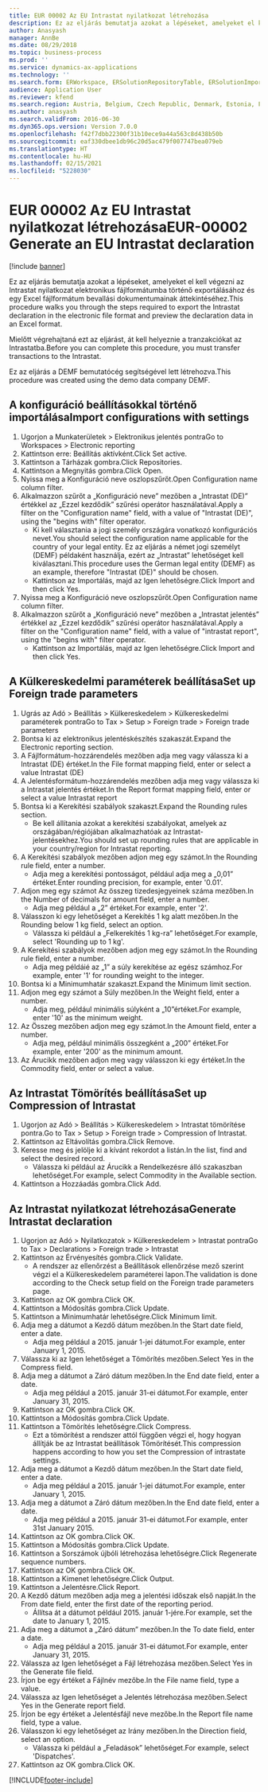 ```yaml
---
title: EUR 00002 Az EU Intrastat nyilatkozat létrehozása
description: Ez az eljárás bemutatja azokat a lépéseket, amelyeket el kell végezni az Intrastat nyilatkozat elektronikus fájlformátumba történő exportálásához és egy Excel fájlformátum bevallási dokumentumainak áttekintéséhez.
author: Anasyash
manager: AnnBe
ms.date: 08/29/2018
ms.topic: business-process
ms.prod: ''
ms.service: dynamics-ax-applications
ms.technology: ''
ms.search.form: ERWorkspace, ERSolutionRepositoryTable, ERSolutionImport, IntrastatParameters, IntrastatCommodityLookup, IntrastatCompressParameters, Intrastat, SysQueryForm
audience: Application User
ms.reviewer: kfend
ms.search.region: Austria, Belgium, Czech Republic, Denmark, Estonia, Finland, France, Germany, Hungary, Ireland, Italy, Latvia, Lithuania, Netherlands, Poland, Spain, Sweden, United Kingdom
ms.author: anasyash
ms.search.validFrom: 2016-06-30
ms.dyn365.ops.version: Version 7.0.0
ms.openlocfilehash: f42f7dbb22300f31b10ece9a44a563c8d438b50b
ms.sourcegitcommit: eaf330dbee1db96c20d5ac479f007747bea079eb
ms.translationtype: HT
ms.contentlocale: hu-HU
ms.lasthandoff: 02/15/2021
ms.locfileid: "5228030"
---
```

# <a name="eur-00002-generate-an-eu-intrastat-declaration"></a><span data-ttu-id="011a3-103">EUR 00002 Az EU Intrastat nyilatkozat létrehozása</span><span class="sxs-lookup"><span data-stu-id="011a3-103">EUR-00002 Generate an EU Intrastat declaration</span></span>

[!include [banner](../../includes/banner.md)]

<span data-ttu-id="011a3-104">Ez az eljárás bemutatja azokat a lépéseket, amelyeket el kell végezni az Intrastat nyilatkozat elektronikus fájlformátumba történő exportálásához és egy Excel fájlformátum bevallási dokumentumainak áttekintéséhez.</span><span class="sxs-lookup"><span data-stu-id="011a3-104">This procedure walks you through the steps required to export the Intrastat declaration in the electronic file format and preview the declaration data in an Excel format.</span></span> 

<span data-ttu-id="011a3-105">Mielőtt végrehajtaná ezt az eljárást, át kell helyeznie a tranzakciókat az Intrastatba.</span><span class="sxs-lookup"><span data-stu-id="011a3-105">Before you can complete this procedure, you must transfer transactions to the Intrastat.</span></span> 

<span data-ttu-id="011a3-106">Ez az eljárás a DEMF bemutatócég segítségével lett létrehozva.</span><span class="sxs-lookup"><span data-stu-id="011a3-106">This procedure was created using the demo data company DEMF.</span></span>


## <a name="import-configurations-with-settings"></a><span data-ttu-id="011a3-107">A konfiguráció beállításokkal történő importálása</span><span class="sxs-lookup"><span data-stu-id="011a3-107">Import configurations with settings</span></span>
1. <span data-ttu-id="011a3-108">Ugorjon a Munkaterületek > Elektronikus jelentés pontra</span><span class="sxs-lookup"><span data-stu-id="011a3-108">Go to Workspaces > Electronic reporting</span></span>
2. <span data-ttu-id="011a3-109">Kattintson erre: Beállítás aktívként.</span><span class="sxs-lookup"><span data-stu-id="011a3-109">Click Set active.</span></span>
3. <span data-ttu-id="011a3-110">Kattintson a Tárházak gombra.</span><span class="sxs-lookup"><span data-stu-id="011a3-110">Click Repositories.</span></span>
4. <span data-ttu-id="011a3-111">Kattintson a Megnyitás gombra.</span><span class="sxs-lookup"><span data-stu-id="011a3-111">Click Open.</span></span>
5. <span data-ttu-id="011a3-112">Nyissa meg a Konfiguráció neve oszlopszűrőt.</span><span class="sxs-lookup"><span data-stu-id="011a3-112">Open Configuration name column filter.</span></span>
6. <span data-ttu-id="011a3-113">Alkalmazzon szűrőt a „Konfiguráció neve” mezőben a „Intrastat (DE)” értékkel az „Ezzel kezdődik” szűrési operátor használatával.</span><span class="sxs-lookup"><span data-stu-id="011a3-113">Apply a filter on the "Configuration name" field, with a value of "Intrastat (DE)", using the "begins with" filter operator.</span></span>
    * <span data-ttu-id="011a3-114">Ki kell választania a jogi személy országára vonatkozó konfigurációs nevet.</span><span class="sxs-lookup"><span data-stu-id="011a3-114">You should select the configuration name applicable for the country of your legal entity.</span></span> <span data-ttu-id="011a3-115">Ez az eljárás a német jogi személyt (DEMF) példaként használja, ezért az „Intrastat” lehetőséget kell kiválasztani.</span><span class="sxs-lookup"><span data-stu-id="011a3-115">This procedure uses the German legal entity (DEMF) as an example, therefore "Intrastat (DE)" should be chosen.</span></span>  
    * <span data-ttu-id="011a3-116">Kattintson az Importálás, majd az Igen lehetőségre.</span><span class="sxs-lookup"><span data-stu-id="011a3-116">Click Import and then click Yes.</span></span>  
7. <span data-ttu-id="011a3-117">Nyissa meg a Konfiguráció neve oszlopszűrőt.</span><span class="sxs-lookup"><span data-stu-id="011a3-117">Open Configuration name column filter.</span></span>
8. <span data-ttu-id="011a3-118">Alkalmazzon szűrőt a „Konfiguráció neve” mezőben a „Intrastat jelentés” értékkel az „Ezzel kezdődik” szűrési operátor használatával.</span><span class="sxs-lookup"><span data-stu-id="011a3-118">Apply a filter on the "Configuration name" field, with a value of "intrastat report", using the "begins with" filter operator.</span></span>
    * <span data-ttu-id="011a3-119">Kattintson az Importálás, majd az Igen lehetőségre.</span><span class="sxs-lookup"><span data-stu-id="011a3-119">Click Import and then click Yes.</span></span>  

## <a name="set-up-foreign-trade-parameters"></a><span data-ttu-id="011a3-120">A Külkereskedelmi paraméterek beállítása</span><span class="sxs-lookup"><span data-stu-id="011a3-120">Set up Foreign trade parameters</span></span>
1. <span data-ttu-id="011a3-121">Ugrás az Adó > Beállítás > Külkereskedelem > Külkereskedelmi paraméterek pontra</span><span class="sxs-lookup"><span data-stu-id="011a3-121">Go to Tax > Setup > Foreign trade > Foreign trade parameters</span></span>
2. <span data-ttu-id="011a3-122">Bontsa ki az elektronikus jelentéskészítés szakaszát.</span><span class="sxs-lookup"><span data-stu-id="011a3-122">Expand the Electronic reporting section.</span></span>
3. <span data-ttu-id="011a3-123">A Fájlformátum-hozzárendelés mezőben adja meg vagy válassza ki a Intrastat (DE) értéket.</span><span class="sxs-lookup"><span data-stu-id="011a3-123">In the File format mapping field, enter or select a value Intrastat (DE)</span></span>
4. <span data-ttu-id="011a3-124">A Jelentésformátum-hozzárendelés mezőben adja meg vagy válassza ki a Intrastat jelentés értéket.</span><span class="sxs-lookup"><span data-stu-id="011a3-124">In the Report format mapping field, enter or select a value Intrastat report</span></span>
5. <span data-ttu-id="011a3-125">Bontsa ki a Kerekítési szabályok szakaszt.</span><span class="sxs-lookup"><span data-stu-id="011a3-125">Expand the Rounding rules section.</span></span>
    * <span data-ttu-id="011a3-126">Be kell állítania azokat a kerekítési szabályokat, amelyek az országában/régiójában alkalmazhatóak az Intrastat-jelentésekhez.</span><span class="sxs-lookup"><span data-stu-id="011a3-126">You should set up rounding rules that are applicable in your country/region for Intrastat reporting.</span></span>  
6. <span data-ttu-id="011a3-127">A Kerekítési szabályok mezőben adjon meg egy számot.</span><span class="sxs-lookup"><span data-stu-id="011a3-127">In the Rounding rule field, enter a number.</span></span>
    * <span data-ttu-id="011a3-128">Adja meg a kerekítési pontosságot, például adja meg a „0,01” értéket.</span><span class="sxs-lookup"><span data-stu-id="011a3-128">Enter rounding precision, for example, enter '0.01'.</span></span>  
7. <span data-ttu-id="011a3-129">Adjon meg egy számot Az összeg tizedesjegyeinek száma mezőben.</span><span class="sxs-lookup"><span data-stu-id="011a3-129">In the Number of decimals for amount field, enter a number.</span></span>
    * <span data-ttu-id="011a3-130">Adja meg például a „2” értéket.</span><span class="sxs-lookup"><span data-stu-id="011a3-130">For example, enter '2'.</span></span>  
8. <span data-ttu-id="011a3-131">Válasszon ki egy lehetőséget a Kerekítés 1 kg alatt mezőben.</span><span class="sxs-lookup"><span data-stu-id="011a3-131">In the Rounding below 1 kg field, select an option.</span></span>
    * <span data-ttu-id="011a3-132">Válassza ki például a „Felkerekítés 1 kg-ra” lehetőséget.</span><span class="sxs-lookup"><span data-stu-id="011a3-132">For example, select 'Rounding up to 1 kg'.</span></span>  
9. <span data-ttu-id="011a3-133">A Kerekítési szabályok mezőben adjon meg egy számot.</span><span class="sxs-lookup"><span data-stu-id="011a3-133">In the Rounding rule field, enter a number.</span></span>
    * <span data-ttu-id="011a3-134">Adja meg példáié az „1” a súly kerekítése az egész számhoz.</span><span class="sxs-lookup"><span data-stu-id="011a3-134">For example, enter '1' for rounding weight to the integer.</span></span>  
10. <span data-ttu-id="011a3-135">Bontsa ki a Minimumhatár szakaszt.</span><span class="sxs-lookup"><span data-stu-id="011a3-135">Expand the Minimum limit section.</span></span>
11. <span data-ttu-id="011a3-136">Adjon meg egy számot a Súly mezőben.</span><span class="sxs-lookup"><span data-stu-id="011a3-136">In the Weight field, enter a number.</span></span>
    * <span data-ttu-id="011a3-137">Adja meg, például minimális súlyként a „10”értéket.</span><span class="sxs-lookup"><span data-stu-id="011a3-137">For example, enter '10' as the minimum weight.</span></span>  
12. <span data-ttu-id="011a3-138">Az Összeg mezőben adjon meg egy számot.</span><span class="sxs-lookup"><span data-stu-id="011a3-138">In the Amount field, enter a number.</span></span>
    * <span data-ttu-id="011a3-139">Adja meg, például minimális összegként a „200” értéket.</span><span class="sxs-lookup"><span data-stu-id="011a3-139">For example, enter '200' as the minimum amount.</span></span>  
13. <span data-ttu-id="011a3-140">Az Árucikk mezőben adjon meg vagy válasszon ki egy értéket.</span><span class="sxs-lookup"><span data-stu-id="011a3-140">In the Commodity field, enter or select a value.</span></span>

## <a name="set-up-compression-of-intrastat"></a><span data-ttu-id="011a3-141">Az Intrastat Tömörítés beállítása</span><span class="sxs-lookup"><span data-stu-id="011a3-141">Set up Compression of Intrastat</span></span>
1. <span data-ttu-id="011a3-142">Ugorjon az Adó > Beállítás > Külkereskedelem > Intrastat tömörítése pontra.</span><span class="sxs-lookup"><span data-stu-id="011a3-142">Go to Tax > Setup > Foreign trade > Compression of Intrastat.</span></span>
2. <span data-ttu-id="011a3-143">Kattintson az Eltávolítás gombra.</span><span class="sxs-lookup"><span data-stu-id="011a3-143">Click Remove.</span></span>
3. <span data-ttu-id="011a3-144">Keresse meg és jelölje ki a kívánt rekordot a listán.</span><span class="sxs-lookup"><span data-stu-id="011a3-144">In the list, find and select the desired record.</span></span>
    * <span data-ttu-id="011a3-145">Válassza ki például az Árucikk a Rendelkezésre álló szakaszban lehetőséget.</span><span class="sxs-lookup"><span data-stu-id="011a3-145">For example, select Commodity in the Available section.</span></span>  
4. <span data-ttu-id="011a3-146">Kattintson a Hozzáadás gombra.</span><span class="sxs-lookup"><span data-stu-id="011a3-146">Click Add.</span></span>

## <a name="generate-intrastat-declaration"></a><span data-ttu-id="011a3-147">Az Intrastat nyilatkozat létrehozása</span><span class="sxs-lookup"><span data-stu-id="011a3-147">Generate Intrastat declaration</span></span>
1. <span data-ttu-id="011a3-148">Ugorjon az Adó > Nyilatkozatok > Külkereskedelem > Intrastat pontra</span><span class="sxs-lookup"><span data-stu-id="011a3-148">Go to Tax > Declarations > Foreign trade > Intrastat</span></span>
2. <span data-ttu-id="011a3-149">Kattintson az Érvényesítés gombra.</span><span class="sxs-lookup"><span data-stu-id="011a3-149">Click Validate.</span></span>
    * <span data-ttu-id="011a3-150">A rendszer az ellenőrzést a Beállítások ellenőrzése mező szerint végzi el a Külkereskedelem paraméterei lapon.</span><span class="sxs-lookup"><span data-stu-id="011a3-150">The validation is done according to the Check setup field on the Foreign trade parameters page.</span></span>  
3. <span data-ttu-id="011a3-151">Kattintson az OK gombra.</span><span class="sxs-lookup"><span data-stu-id="011a3-151">Click OK.</span></span>
4. <span data-ttu-id="011a3-152">Kattintson a Módosítás gombra.</span><span class="sxs-lookup"><span data-stu-id="011a3-152">Click Update.</span></span>
5. <span data-ttu-id="011a3-153">Kattintson a Minimumhatár lehetőségre.</span><span class="sxs-lookup"><span data-stu-id="011a3-153">Click Minimum limit.</span></span>
6. <span data-ttu-id="011a3-154">Adja meg a dátumot a Kezdő dátum mezőben.</span><span class="sxs-lookup"><span data-stu-id="011a3-154">In the Start date field, enter a date.</span></span>
    * <span data-ttu-id="011a3-155">Adja meg például a 2015. január 1-jei dátumot.</span><span class="sxs-lookup"><span data-stu-id="011a3-155">For example, enter January 1, 2015.</span></span>  
7. <span data-ttu-id="011a3-156">Válassza ki az Igen lehetőséget a Tömörítés mezőben.</span><span class="sxs-lookup"><span data-stu-id="011a3-156">Select Yes in the Compress field.</span></span>
8. <span data-ttu-id="011a3-157">Adja meg a dátumot a Záró dátum mezőben.</span><span class="sxs-lookup"><span data-stu-id="011a3-157">In the End date field, enter a date.</span></span>
    * <span data-ttu-id="011a3-158">Adja meg például a 2015. január 31-ei dátumot.</span><span class="sxs-lookup"><span data-stu-id="011a3-158">For example, enter January 31, 2015.</span></span>  
9. <span data-ttu-id="011a3-159">Kattintson az OK gombra.</span><span class="sxs-lookup"><span data-stu-id="011a3-159">Click OK.</span></span>
10. <span data-ttu-id="011a3-160">Kattintson a Módosítás gombra.</span><span class="sxs-lookup"><span data-stu-id="011a3-160">Click Update.</span></span>
11. <span data-ttu-id="011a3-161">Kattintson a Tömörítés lehetőségre.</span><span class="sxs-lookup"><span data-stu-id="011a3-161">Click Compress.</span></span>
    * <span data-ttu-id="011a3-162">Ezt a tömörítést a rendszer attól függően végzi el, hogy hogyan állítják be az Intrastat beállítások Tömörítését.</span><span class="sxs-lookup"><span data-stu-id="011a3-162">This compression happens according to how you set the Compression of intrastate settings.</span></span>  
12. <span data-ttu-id="011a3-163">Adja meg a dátumot a Kezdő dátum mezőben.</span><span class="sxs-lookup"><span data-stu-id="011a3-163">In the Start date field, enter a date.</span></span>
    * <span data-ttu-id="011a3-164">Adja meg például a 2015. január 1-jei dátumot.</span><span class="sxs-lookup"><span data-stu-id="011a3-164">For example, enter January 1, 2015.</span></span>  
13. <span data-ttu-id="011a3-165">Adja meg a dátumot a Záró dátum mezőben.</span><span class="sxs-lookup"><span data-stu-id="011a3-165">In the End date field, enter a date.</span></span>
    * <span data-ttu-id="011a3-166">Adja meg például a 2015. január 31-ei dátumot.</span><span class="sxs-lookup"><span data-stu-id="011a3-166">For example, enter 31st January 2015.</span></span>  
14. <span data-ttu-id="011a3-167">Kattintson az OK gombra.</span><span class="sxs-lookup"><span data-stu-id="011a3-167">Click OK.</span></span>
15. <span data-ttu-id="011a3-168">Kattintson a Módosítás gombra.</span><span class="sxs-lookup"><span data-stu-id="011a3-168">Click Update.</span></span>
16. <span data-ttu-id="011a3-169">Kattintson a Sorszámok újbóli létrehozása lehetőségre.</span><span class="sxs-lookup"><span data-stu-id="011a3-169">Click Regenerate sequence numbers.</span></span>
17. <span data-ttu-id="011a3-170">Kattintson az OK gombra.</span><span class="sxs-lookup"><span data-stu-id="011a3-170">Click OK.</span></span>
18. <span data-ttu-id="011a3-171">Kattintson a Kimenet lehetőségre.</span><span class="sxs-lookup"><span data-stu-id="011a3-171">Click Output.</span></span>
19. <span data-ttu-id="011a3-172">Kattintson a Jelentésre.</span><span class="sxs-lookup"><span data-stu-id="011a3-172">Click Report.</span></span>
20. <span data-ttu-id="011a3-173">A Kezdő dátum mezőben adja meg a jelentési időszak első napját.</span><span class="sxs-lookup"><span data-stu-id="011a3-173">In the From date field, enter the first date of the reporting period.</span></span>
    * <span data-ttu-id="011a3-174">Állítsa át a dátumot például 2015. január 1-jére.</span><span class="sxs-lookup"><span data-stu-id="011a3-174">For example, set the date to January 1, 2015.</span></span>  
21. <span data-ttu-id="011a3-175">Adja meg a dátumot a „Záró dátum” mezőben.</span><span class="sxs-lookup"><span data-stu-id="011a3-175">In the To date field, enter a date.</span></span>
    * <span data-ttu-id="011a3-176">Adja meg például a 2015. január 31-ei dátumot.</span><span class="sxs-lookup"><span data-stu-id="011a3-176">For example, enter January 31, 2015.</span></span>  
22. <span data-ttu-id="011a3-177">Válassza az Igen lehetőséget a Fájl létrehozása mezőben.</span><span class="sxs-lookup"><span data-stu-id="011a3-177">Select Yes in the Generate file field.</span></span>
23. <span data-ttu-id="011a3-178">Írjon be egy értéket a Fájlnév mezőbe.</span><span class="sxs-lookup"><span data-stu-id="011a3-178">In the File name field, type a value.</span></span>
24. <span data-ttu-id="011a3-179">Válassza az Igen lehetőséget a Jelentés létrehozása mezőben.</span><span class="sxs-lookup"><span data-stu-id="011a3-179">Select Yes in the Generate report field.</span></span>
25. <span data-ttu-id="011a3-180">Írjon be egy értéket a Jelentésfájl neve mezőbe.</span><span class="sxs-lookup"><span data-stu-id="011a3-180">In the Report file name field, type a value.</span></span>
26. <span data-ttu-id="011a3-181">Válasszon ki egy lehetőséget az Irány mezőben.</span><span class="sxs-lookup"><span data-stu-id="011a3-181">In the Direction field, select an option.</span></span>
    * <span data-ttu-id="011a3-182">Válassza ki például a „Feladások” lehetőséget.</span><span class="sxs-lookup"><span data-stu-id="011a3-182">For example, select 'Dispatches'.</span></span>  
27. <span data-ttu-id="011a3-183">Kattintson az OK gombra.</span><span class="sxs-lookup"><span data-stu-id="011a3-183">Click OK.</span></span>



[!INCLUDE[footer-include](../../../includes/footer-banner.md)]